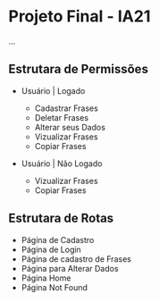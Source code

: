 # Projeto Final - IA21

...

## Estrutara de Permissões

- Usuário | Logado
  - Cadastrar Frases 
  - Deletar Frases
  - Alterar seus Dados
  - Vizualizar Frases
  - Copiar Frases
  
- Usuário | Não Logado
  - Vizualizar Frases
  - Copiar Frases

## Estrutara de Rotas

  - Página de Cadastro
  - Página de Login
  - Página de cadastro de Frases
  - Página para Alterar Dados
  - Página Home
  - Página Not Found
